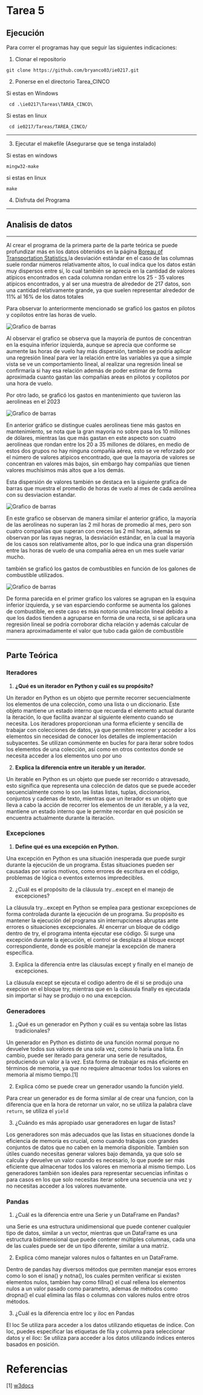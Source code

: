 # Tarea 5

## Ejecución 

Para correr el programas hay que seguir las siguientes indicaciones:

1. Clonar el repositorio

 ```
 git clone https://github.com/bryanco03/ie0217.git
```

2. Ponerse en el directorio Tarea_CINCO

Si estas en Windows
 ```
  cd .\ie0217\Tareas\TAREA_CINCO\
```
Si estas en linux
 ```
  cd ie0217/Tareas/TAREA_CINCO/

```
---


3. Ejecutar el makefile (Asegurarse que se tenga instalado)

Si estas en windows
 ```
mingw32-make
```
si estas en linux

 ```
make
```
4. Disfruta del Programa


---
## Analisis de datos
---

Al crear el programa de la primera parte de la parte teórica se puede profundizar más en los datos obtenidos en la página [Boreau of Transportation Statistics](https://www.transtats.bts.gov/DL_SelectFields.aspx?gnoyr_VQ=GFF&QO_fu146_anzr=S14z%20FMLP),la desviación estándar en el caso de las columnas suele rondar números relativamente altos, lo cual indica que los datos están muy dispersos entre sí, lo cual también se aprecia en la cantidad de valores atípicos encontrados en cada columna rondan entre los 25 - 35 valores atípicos encontrados, y al ser una muestra de alrededor de 217 datos, son una cantidad relativamente grande, ya que suelen representar alrededor de 11% al 16% de los datos totales 


Para observar lo anteriormente mencionado se graficó los gastos en pilotos y copilotos entre las horas de vuelo.

![Grafico de barras](imagenes/figure_1.png)


Al observar el grafico se observa que la mayoría de puntos de concentran en la esquina inferior izquierda, aunque se aprecia que conforme se aumente las horas de vuelo hay más dispersión, también se podría aplicar una regresión lineal para ver la relación entre las variables ya que a simple vista se ve un comportamiento lineal, al realizar una regresión lineal se confirmaría si hay esa relación además de poder estimar de forma aproximada cuanto gastan las compañías areas en pilotos y copilotos por una hora de vuelo.

Por otro lado, se graficó los gastos en mantenimiento que tuvieron las aerolineas en el 2023

![Grafico de barras](imagenes/figure_2.png)

En anterior gráfico se distingue cuales aerolíneas tiene más gastos en mantenimiento, se nota que la gran mayoría no sobre pasa los 10 millones de dólares, mientras las que más gastan en este aspecto son cuatro aerolíneas que rondan entre los 20 a 35 millones de dólares, en medio de estos dos grupos no hay ninguna compañía aérea, esto se ve reforzado por el número de valores atipicos encontrado, que que la mayoria de valores se concentran en valores más bajos, sin embargo hay compañías que tienen valores muchísimos más altos que a los demás.

Esta dispersión de valores también se destaca en la siguiente grafica de barras que muestra el promedio de horas de vuelo al mes de cada aerolínea con su desviacion estandar.


![Grafico de barras](imagenes/figure_3.png)

En este grafico se observan de manera similar el anterior gráfico, la mayoría de las aerolíneas no superan las 2 mil horas de promedio al mes, pero son cuatro compañías que superan con creces las 2 mil horas, además se observan por las rayas negras, la desviación estándar, en la cual la mayoría de los casos son relativamente altos, por lo que indica una gran dispersión entre las horas de vuelo de una compañía aérea en un mes suele variar mucho.

también se graficó los gastos de combustibles en función de los galones de combustible utilizados.


![Grafico de barras](imagenes/figure_4.png)

De forma parecida en el primer grafico los valores se agrupan en la esquina inferior izquierda, y se van esparciendo conforme se aumenta los galones de combustible, en este caso es más notorio una relación lineal debido a que los dados tienden a agruparse en forma de una recta, si se aplicara una regresión lineal se podría corroborar dicha relación y además calcular de manera aproximadamente el valor que tubo cada galón de combustible

---
## Parte Teórica 
 ### Iteradores
 1. **¿Qué es un iterador en Python y cuál es su propósito?**

 Un iterador en Python es un objeto que permite recorrer secuencialmente los elementos de una colección, como una lista o un diccionario. Este objeto mantiene un estado interno que recuerda el elemento actual durante la iteración, lo que facilita avanzar al siguiente elemento cuando se necesita. Los iteradores proporcionan una forma eficiente y sencilla de trabajar con colecciones de datos, ya que permiten recorrer y acceder a los elementos sin necesidad de conocer los detalles de implementación subyacentes. Se utilizan comúnmente en bucles for para iterar sobre todos los elementos de una colección, así como en otros contextos donde se necesita acceder a los elementos uno por uno

 2. **Explica la diferencia entre un iterable y un iterador.**
 
Un iterable en Python es un objeto que puede ser recorrido o atravesado, esto significa que representa una colección de datos que se puede acceder secuencialmente como lo son las listas listas, tuplas, diccionarios, conjuntos y cadenas de texto, mientras que un iterador es un objeto que lleva a cabo la acción de recorrer los elementos de un iterable, y a la vez, mantiene un estado interno que le permite recordar en qué posición se encuentra actualmente durante la iteración.




 ### Excepciones
 1. **Define qué es una excepción en Python.**

 Una excepción en Python es una situación inesperada que puede surgir durante la ejecución de un programa. Estas situaciones pueden ser causadas por varios motivos, como errores de escritura en el código, problemas de lógica o eventos externos impredecibles.

 2. ¿Cuál es el propósito de la cláusula try...except en el manejo de excepciones?

La cláusula try...except en Python se emplea para gestionar excepciones de forma controlada durante la ejecución de un programa. Su propósito es mantener la ejecución del programa sin interrupciones abruptas ante errores o situaciones excepcionales. Al encerrar un bloque de código dentro de try, el programa intenta ejecutar ese código. Si surge una excepción durante la ejecución, el control se desplaza al bloque except correspondiente, donde es posible manejar la excepción de manera específica.


 3. Explica la diferencia entre las cláusulas except y finally en el manejo de excepciones.

La cláusula except se ejecuta el codigo adentro de él si se produjo una exepcion en el bloque try, mientras que en la cláusula finally es ejecutada sin importar si hay se produjo o no una excepcion.

 ### Generadores
 1. ¿Qué es un generador en Python y cuál es su ventaja sobre las listas tradicionales?

Un generador en Python es distinto de una función normal porque no devuelve todos sus valores de una sola vez, como lo haría una lista. En cambio, puede ser iterado para generar una serie de resultados, produciendo un valor a la vez. Esta forma de trabajar es más eficiente en términos de memoria, ya que no requiere almacenar todos los valores en memoria al mismo tiempo.[1]



 2. Explica cómo se puede crear un generador usando la función yield.

Para crear un generador es de forma similar al de crear una funcion, con la diferencia que en la hora de retornar un valor, no se utiliza la palabra clave `return`, se utiliza el `yield`


 3. ¿Cuándo es más apropiado usar generadores en lugar de listas?

Los generadores son más adecuados que las listas en situaciones donde la eficiencia de memoria es crucial, como cuando trabajas con grandes conjuntos de datos que no caben en la memoria disponible. También son útiles cuando necesitas generar valores bajo demanda, ya que solo se calcula y devuelve un valor cuando es necesario, lo que puede ser más eficiente que almacenar todos los valores en memoria al mismo tiempo. Los generadores también son ideales para representar secuencias infinitas o para casos en los que solo necesitas iterar sobre una secuencia una vez y no necesitas acceder a los valores nuevamente. 


 ### Pandas
 1. ¿Cuál es la diferencia entre una Serie y un DataFrame en Pandas?

 una Serie es una estructura unidimensional que puede contener cualquier tipo de datos, similar a un vector, mientras que un DataFrame es una estructura bidimensional que puede contener múltiples columnas, cada una de las cuales puede ser de un tipo diferente, similar a una matriz. 

 2. Explica cómo manejar valores nulos o faltantes en un DataFrame.

Dentro de pandas hay diversos métodos que permiten manejar esos errores como lo son el isna() y notna(), los cuales permiten verificar si existen elementos nulos, tambien hay como fillna() el cual rellena los elementos nulos a un valor pasado como parametro,
ademas de métodos como dropna() el cual elimina las filas o columnas con valores nulos entre otros métodos.


 3. ¿Cuál es la diferencia entre loc y iloc en Pandas

El loc Se utiliza para acceder a los datos utilizando etiquetas de índice. Con loc, puedes especificar las etiquetas de fila y columna para seleccionar datos y el iloc: Se utiliza para acceder a los datos utilizando índices enteros basados en posición. 

# Referencias

[1] [w3docs](https://es.w3docs.com/quiz/question/AGZ3ZN==#:~:text=Un%20generador%20en%20Python%20se%20diferencia%20de%20una,cual%20es%20m%C3%A1s%20eficiente%20en%20terminos%20de%20memoria.)
